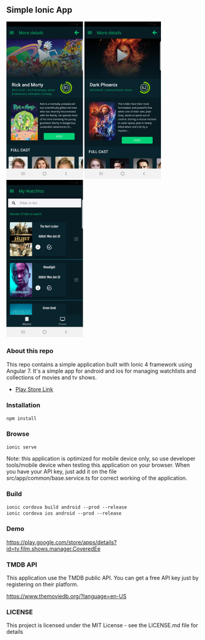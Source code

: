 ##  Simple Ionic App

<p float="left">
  <img src="./screens/screen1.jpg" width="200" />
  <img src="./screens/screen2.jpg" width="200" /> 
  <img src="./screens/screen3.jpg" width="200" />
</p>

### About this repo
This repo contains a simple application built with Ionic 4 framework using Angular 7. It's a simple app for android and ios for managing watchlists and collections of movies and tv shows.

- [Play Store Link](https://play.google.com/store/apps/details?id=tv.film.shows.manager.CoveredEe)

### Installation
```
npm install
```

### Browse
```
ionic serve
```
Note: this application is optimized for mobile device only, so use developer tools/mobile device when testing this application on your browser. When you have your API key, just add it on the file src/app/common/base.service.ts for correct working of the application.
### Build 
```
ionic cordova build android --prod --release
ionic cordova ios android --prod --release
```
### Demo
https://play.google.com/store/apps/details?id=tv.film.shows.manager.CoveredEe

### TMDB API
This application use the TMDB public API. You can get a free API key just by registering on their platform. 

https://www.themoviedb.org/?language=en-US

### LICENSE 
This project is licensed under the MIT License - see the LICENSE.md file for details
